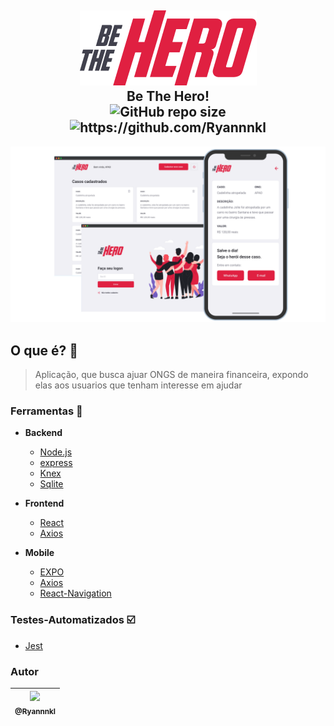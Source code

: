 <h2 align="center">
  <img src="./assets/logo.png" alt="logo be-the-hero"/>
  <br/>
  <b>Be The Hero!</b>
  <br/>
  <img alt="GitHub repo size" src="https://img.shields.io/github/repo-size/Ryannnkl/Be-The-Hero?logo=github&style=for-the-badge">
  <img src="https://img.shields.io/badge/made_by-Ryann-blue?style=for-the-badge" alt="https://github.com/Ryannnkl">
</h2>

<p align="center">
  <img src="./assets/thumbnail.png" width="900"/>
</p>

## O que é? :love_letter:

> Aplicação, que busca ajuar ONGS de maneira financeira,
> expondo elas aos usuarios que tenham interesse em ajudar

### Ferramentas :hammer:

- **Backend**

  - [Node.js](https://nodejs.org/en/)
  - [express](https://expressjs.com/pt-br/)
  - [Knex](http://knexjs.org/)
  - [Sqlite](https://www.sqlite.org/index.html)

- **Frontend**

  - [React](https://pt-br.reactjs.org/)
  - [Axios](https://github.com/axios/axios)

- **Mobile**
  - [EXPO](https://expo.io/)
  - [Axios](https://github.com/axios/axios)
  - [React-Navigation](https://reactnavigation.org/)

### Testes-Automatizados :ballot_box_with_check:

- [Jest](https://jestjs.io/)

### Autor

| [<img src="https://avatars1.githubusercontent.com/u/48577990?v=4" width=115><br><sub>@Ryannnkl</sub>](https://github.com/Ryannnkl) |
| :--------------------------------------------------------------------------------------------------------------------------------: |

